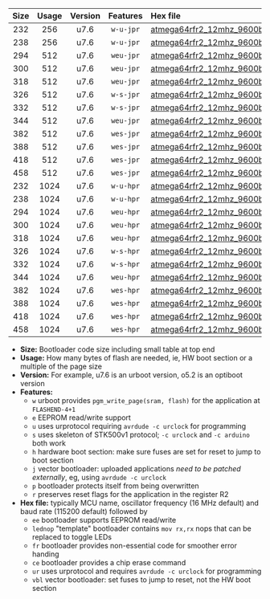 |Size|Usage|Version|Features|Hex file|
|:-:|:-:|:-:|:-:|:--|
|232|256|u7.6|`w-u-jpr`|[atmega64rfr2_12mhz_9600bps_ur_vbl.hex](https://raw.githubusercontent.com/stefanrueger/urboot/main/bootloaders/atmega64rfr2/fcpu_12mhz/9600_bps/atmega64rfr2_12mhz_9600bps_ur_vbl.hex)|
|238|256|u7.6|`w-u-jpr`|[atmega64rfr2_12mhz_9600bps_lednop_ur_vbl.hex](https://raw.githubusercontent.com/stefanrueger/urboot/main/bootloaders/atmega64rfr2/fcpu_12mhz/9600_bps/atmega64rfr2_12mhz_9600bps_lednop_ur_vbl.hex)|
|294|512|u7.6|`weu-jpr`|[atmega64rfr2_12mhz_9600bps_ee_ur_vbl.hex](https://raw.githubusercontent.com/stefanrueger/urboot/main/bootloaders/atmega64rfr2/fcpu_12mhz/9600_bps/atmega64rfr2_12mhz_9600bps_ee_ur_vbl.hex)|
|300|512|u7.6|`weu-jpr`|[atmega64rfr2_12mhz_9600bps_ee_lednop_ur_vbl.hex](https://raw.githubusercontent.com/stefanrueger/urboot/main/bootloaders/atmega64rfr2/fcpu_12mhz/9600_bps/atmega64rfr2_12mhz_9600bps_ee_lednop_ur_vbl.hex)|
|318|512|u7.6|`weu-jpr`|[atmega64rfr2_12mhz_9600bps_ee_lednop_fr_ur_vbl.hex](https://raw.githubusercontent.com/stefanrueger/urboot/main/bootloaders/atmega64rfr2/fcpu_12mhz/9600_bps/atmega64rfr2_12mhz_9600bps_ee_lednop_fr_ur_vbl.hex)|
|326|512|u7.6|`w-s-jpr`|[atmega64rfr2_12mhz_9600bps_vbl.hex](https://raw.githubusercontent.com/stefanrueger/urboot/main/bootloaders/atmega64rfr2/fcpu_12mhz/9600_bps/atmega64rfr2_12mhz_9600bps_vbl.hex)|
|332|512|u7.6|`w-s-jpr`|[atmega64rfr2_12mhz_9600bps_lednop_vbl.hex](https://raw.githubusercontent.com/stefanrueger/urboot/main/bootloaders/atmega64rfr2/fcpu_12mhz/9600_bps/atmega64rfr2_12mhz_9600bps_lednop_vbl.hex)|
|344|512|u7.6|`weu-jpr`|[atmega64rfr2_12mhz_9600bps_ee_lednop_fr_ce_ur_vbl.hex](https://raw.githubusercontent.com/stefanrueger/urboot/main/bootloaders/atmega64rfr2/fcpu_12mhz/9600_bps/atmega64rfr2_12mhz_9600bps_ee_lednop_fr_ce_ur_vbl.hex)|
|382|512|u7.6|`wes-jpr`|[atmega64rfr2_12mhz_9600bps_ee_vbl.hex](https://raw.githubusercontent.com/stefanrueger/urboot/main/bootloaders/atmega64rfr2/fcpu_12mhz/9600_bps/atmega64rfr2_12mhz_9600bps_ee_vbl.hex)|
|388|512|u7.6|`wes-jpr`|[atmega64rfr2_12mhz_9600bps_ee_lednop_vbl.hex](https://raw.githubusercontent.com/stefanrueger/urboot/main/bootloaders/atmega64rfr2/fcpu_12mhz/9600_bps/atmega64rfr2_12mhz_9600bps_ee_lednop_vbl.hex)|
|418|512|u7.6|`wes-jpr`|[atmega64rfr2_12mhz_9600bps_ee_lednop_fr_vbl.hex](https://raw.githubusercontent.com/stefanrueger/urboot/main/bootloaders/atmega64rfr2/fcpu_12mhz/9600_bps/atmega64rfr2_12mhz_9600bps_ee_lednop_fr_vbl.hex)|
|458|512|u7.6|`wes-jpr`|[atmega64rfr2_12mhz_9600bps_ee_lednop_fr_ce_vbl.hex](https://raw.githubusercontent.com/stefanrueger/urboot/main/bootloaders/atmega64rfr2/fcpu_12mhz/9600_bps/atmega64rfr2_12mhz_9600bps_ee_lednop_fr_ce_vbl.hex)|
|232|1024|u7.6|`w-u-hpr`|[atmega64rfr2_12mhz_9600bps_ur.hex](https://raw.githubusercontent.com/stefanrueger/urboot/main/bootloaders/atmega64rfr2/fcpu_12mhz/9600_bps/atmega64rfr2_12mhz_9600bps_ur.hex)|
|238|1024|u7.6|`w-u-hpr`|[atmega64rfr2_12mhz_9600bps_lednop_ur.hex](https://raw.githubusercontent.com/stefanrueger/urboot/main/bootloaders/atmega64rfr2/fcpu_12mhz/9600_bps/atmega64rfr2_12mhz_9600bps_lednop_ur.hex)|
|294|1024|u7.6|`weu-hpr`|[atmega64rfr2_12mhz_9600bps_ee_ur.hex](https://raw.githubusercontent.com/stefanrueger/urboot/main/bootloaders/atmega64rfr2/fcpu_12mhz/9600_bps/atmega64rfr2_12mhz_9600bps_ee_ur.hex)|
|300|1024|u7.6|`weu-hpr`|[atmega64rfr2_12mhz_9600bps_ee_lednop_ur.hex](https://raw.githubusercontent.com/stefanrueger/urboot/main/bootloaders/atmega64rfr2/fcpu_12mhz/9600_bps/atmega64rfr2_12mhz_9600bps_ee_lednop_ur.hex)|
|318|1024|u7.6|`weu-hpr`|[atmega64rfr2_12mhz_9600bps_ee_lednop_fr_ur.hex](https://raw.githubusercontent.com/stefanrueger/urboot/main/bootloaders/atmega64rfr2/fcpu_12mhz/9600_bps/atmega64rfr2_12mhz_9600bps_ee_lednop_fr_ur.hex)|
|326|1024|u7.6|`w-s-hpr`|[atmega64rfr2_12mhz_9600bps.hex](https://raw.githubusercontent.com/stefanrueger/urboot/main/bootloaders/atmega64rfr2/fcpu_12mhz/9600_bps/atmega64rfr2_12mhz_9600bps.hex)|
|332|1024|u7.6|`w-s-hpr`|[atmega64rfr2_12mhz_9600bps_lednop.hex](https://raw.githubusercontent.com/stefanrueger/urboot/main/bootloaders/atmega64rfr2/fcpu_12mhz/9600_bps/atmega64rfr2_12mhz_9600bps_lednop.hex)|
|344|1024|u7.6|`weu-hpr`|[atmega64rfr2_12mhz_9600bps_ee_lednop_fr_ce_ur.hex](https://raw.githubusercontent.com/stefanrueger/urboot/main/bootloaders/atmega64rfr2/fcpu_12mhz/9600_bps/atmega64rfr2_12mhz_9600bps_ee_lednop_fr_ce_ur.hex)|
|382|1024|u7.6|`wes-hpr`|[atmega64rfr2_12mhz_9600bps_ee.hex](https://raw.githubusercontent.com/stefanrueger/urboot/main/bootloaders/atmega64rfr2/fcpu_12mhz/9600_bps/atmega64rfr2_12mhz_9600bps_ee.hex)|
|388|1024|u7.6|`wes-hpr`|[atmega64rfr2_12mhz_9600bps_ee_lednop.hex](https://raw.githubusercontent.com/stefanrueger/urboot/main/bootloaders/atmega64rfr2/fcpu_12mhz/9600_bps/atmega64rfr2_12mhz_9600bps_ee_lednop.hex)|
|418|1024|u7.6|`wes-hpr`|[atmega64rfr2_12mhz_9600bps_ee_lednop_fr.hex](https://raw.githubusercontent.com/stefanrueger/urboot/main/bootloaders/atmega64rfr2/fcpu_12mhz/9600_bps/atmega64rfr2_12mhz_9600bps_ee_lednop_fr.hex)|
|458|1024|u7.6|`wes-hpr`|[atmega64rfr2_12mhz_9600bps_ee_lednop_fr_ce.hex](https://raw.githubusercontent.com/stefanrueger/urboot/main/bootloaders/atmega64rfr2/fcpu_12mhz/9600_bps/atmega64rfr2_12mhz_9600bps_ee_lednop_fr_ce.hex)|

- **Size:** Bootloader code size including small table at top end
- **Usage:** How many bytes of flash are needed, ie, HW boot section or a multiple of the page size
- **Version:** For example, u7.6 is an urboot version, o5.2 is an optiboot version
- **Features:**
  + `w` urboot provides `pgm_write_page(sram, flash)` for the application at `FLASHEND-4+1`
  + `e` EEPROM read/write support
  + `u` uses urprotocol requiring `avrdude -c urclock` for programming
  + `s` uses skeleton of STK500v1 protocol; `-c urclock` and `-c arduino` both work
  + `h` hardware boot section: make sure fuses are set for reset to jump to boot section
  + `j` vector bootloader: uploaded applications *need to be patched externally*, eg, using `avrdude -c urclock`
  + `p` bootloader protects itself from being overwritten
  + `r` preserves reset flags for the application in the register R2
- **Hex file:** typically MCU name, oscillator frequency (16 MHz default) and baud rate (115200 default) followed by
  + `ee` bootloader supports EEPROM read/write
  + `lednop` "template" bootloader contains `mov rx,rx` nops that can be replaced to toggle LEDs
  + `fr` bootloader provides non-essential code for smoother error handing
  + `ce` bootloader provides a chip erase command
  + `ur` uses urprotocol and requires `avrdude -c urclock` for programming
  + `vbl` vector bootloader: set fuses to jump to reset, not the HW boot section
